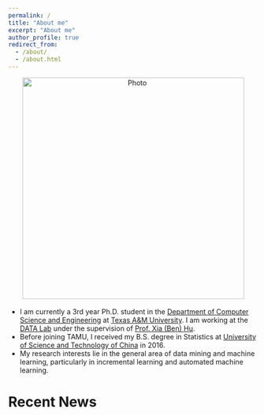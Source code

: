 ```yaml
---
permalink: /
title: "About me"
excerpt: "About me"
author_profile: true
redirect_from: 
  - /about/
  - /about.html
---
```


<p align="center">
  <img src="https://song3134.github.io/files/song3134_img.jpg?raw=true" alt="Photo" style="width: 450px;"/> 
</p>

* I am currently a 3rd year Ph.D. student in the [Department of Computer Science and Engineering](https://engineering.tamu.edu/cse/index.html) at [Texas A&M University](https://www.tamu.edu). I am working at the [DATA Lab](http://people.tamu.edu/~guangzhou92/Data_Lab/) under the supervision of [Prof. Xia (Ben) Hu](http://faculty.cs.tamu.edu/xiahu/index.html). 
* Before joining TAMU, I received my B.S. degree in Statistics at [University of Science and Technology of China](https://en.ustc.edu.cn) in 2016. 
* My research interests lie in the general area of data mining and machine learning, particularly in incremental learning and automated machine learning.


# Recent News
